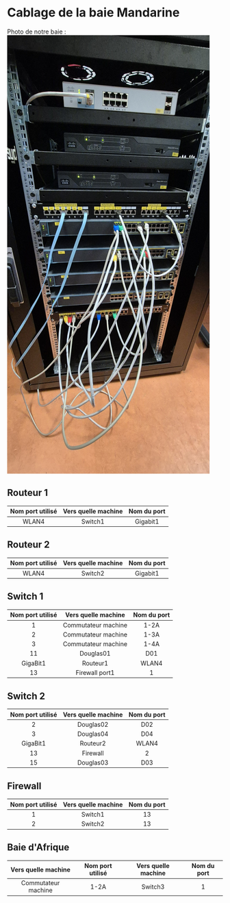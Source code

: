 # Cablage de la baie Mandarine

Photo de notre baie :
![Baie de l'organisation Mandarine](./photos/mandarine/photo-baie-mandarine.jpg)

## Routeur 1
| Nom port utilisé  | Vers quelle machine | Nom du port |
| :---------------: |:---------------:| :---------------:| 
| WLAN4 | Switch1 | Gigabit1 |

## Routeur 2
| Nom port utilisé  | Vers quelle machine | Nom du port |
| :---------------: |:---------------:| :---------------:| 
| WLAN4 | Switch2 | Gigabit1 |

## Switch 1
| Nom port utilisé  | Vers quelle machine | Nom du port |
| :---------------: |:---------------:| :---------------:| 
| 1 | Commutateur machine | 1-2A |
| 2 | Commutateur machine | 1-3A |
| 3 | Commutateur machine | 1-4A |
| 11 | Douglas01 | D01 |
| GigaBit1 | Routeur1 | WLAN4 |
| 13 | Firewall port1 | 1 |


## Switch 2
| Nom port utilisé  | Vers quelle machine | Nom du port |
| :---------------: |:---------------:| :---------------:| 
| 2 | Douglas02 | D02 |
| 3 | Douglas04 | D04 |
| GigaBit1 | Routeur2 | WLAN4 |
| 13 | Firewall | 2 |
| 15 | Douglas03 | D03 |

## Firewall
| Nom port utilisé  | Vers quelle machine | Nom du port |
| :---------------: |:---------------:| :---------------:| 
| 1 | Switch1 | 13 |
| 2 | Switch2 | 13 |

## Baie d'Afrique
| Vers quelle machine | Nom port utilisé  | Vers quelle machine | Nom du port |
| :---------------: |:---------------:| :---------------:|:---------------:|
| Commutateur machine | 1-2A | Switch3 | 1 |